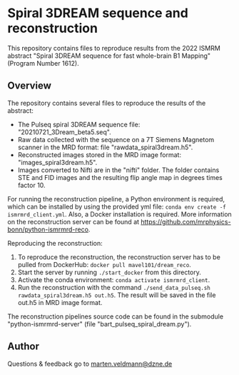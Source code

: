 # Spiral 3DREAM sequence and reconstruction

This repository contains files to reproduce results from the 2022 ISMRM abstract "Spiral 3DREAM sequence for fast whole-brain B1 Mapping" (Program Number 1612).

## Overview

The repository contains several files to reproduce the results of the abstract:
- The Pulseq spiral 3DREAM sequence file: "20210721_3Dream_beta5.seq".
- Raw data collected with the sequence on a 7T Siemens Magnetom scanner in the MRD format: file "rawdata_spiral3dream.h5". 
- Reconstructed images stored in the MRD image format: "images_spiral3dream.h5". 
- Images converted to Nifti are in the "nifti" folder. The folder contains STE and FID images and the resulting flip angle map in degrees times factor 10.

For running the reconstruction pipeline, a Python environment is required, which can be installed by using the provided yml file: `conda env create -f ismrmrd_client.yml`. Also, a Docker installation is required. More information on the reconstruction server can be found at https://github.com/mrphysics-bonn/python-ismrmrd-reco.

Reproducing the reconstruction:
1. To reproduce the reconstruction, the reconstruction server has to be pulled from DockerHub: `docker pull mavel101/dream_reco`.
2. Start the server by running `./start_docker` from this directory.
3. Activate the conda environment: `conda activate ismrmrd_client`.
4. Run the reconstruction with the command `./send_data_pulseq.sh rawdata_spiral3dream.h5 out.h5`. The result will be saved in the file out.h5 in MRD image format.

The reconstruction pipelines source code can be found in the submodule "python-ismrmrd-server" (file "bart_pulseq_spiral_dream.py").

## Author

Questions & feedback go to marten.veldmann@dzne.de
